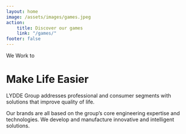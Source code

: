 ```yaml
---
layout: home
image: /assets/images/games.jpeg
action: 
    title: Discover our games
    link: "/games/"
footer: false
---
```

We Work to
# Make Life Easier
LYDDE Group addresses professional and consumer segments with solutions that improve quality of life.

Our brands are all based on the group’s core engineering expertise and technologies.
We develop and manufacture innovative and intelligent solutions.